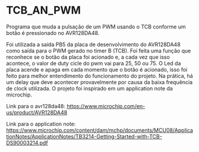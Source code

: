 # TCB_AN_PWM
Programa que muda a pulsação de um PWM usando o TCB conforme um botão é pressionado no AVR128DA48.

Foi utilizada a saída PB5 da placa de desenvolvimento do AVR128DA48 como saída para o PWM gerado no timer B (TCB).
Foi feita uma função que reconhece se o botão da placa foi acionado e, a cada vez que isso acontece, o valor de duty cicle do pwm vai para 25, 50 ou 75.
O Led da placa acende e apaga em cada momento que o botão é acionado, isso foi feito para melhor entendimento do funcionamento do projeto.
Na prática, há um delay que deve acontecer provavelmente por causa da baixa frequência de clock utilizada.
O projeto foi inspirado em um application note da microchip.

Link para o avr128da48: https://www.microchip.com/en-us/product/AVR128DA48

Link para o application note: https://www.microchip.com/content/dam/mchp/documents/MCU08/ApplicationNotes/ApplicationNotes/TB3214-Getting-Started-with-TCB-DS90003214.pdf
